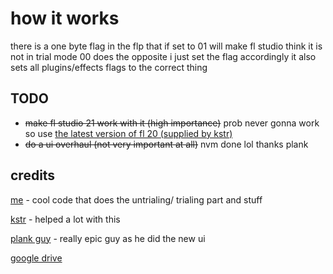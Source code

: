 # how it works
there is a one byte flag in the flp that if set to 01 will make fl studio think it is not in trial mode 00 does the opposite
i just set the flag accordingly
it also sets all plugins/effects flags to the correct thing

## TODO

- ~~make fl studio 21 work with it (high importance)~~ prob never gonna work so use [the latest version of fl 20 (supplied by kstr)](https://drive.google.com/file/d/1cFEy_mnZQPmSVDvZ5bE_FbIqAsGHadn9/view)
- ~~do a ui overhaul (not very important at all)~~ nvm done lol thanks plank
  
## credits

[me](https://www.youtube.com/c/@RafPlayz69) - cool code that does the untrialing/ trialing part and stuff

[kstr](https://www.youtube.com/@kstr743) - helped a lot with this

[plank guy](https://github.com/ThePlank) - really epic guy as he did the new ui


[google drive](https://drive.google.com/file/d/12Rx2JxdKwet5lb0lIIrOAI1x30Haxh-g/view?usp=sharing)
